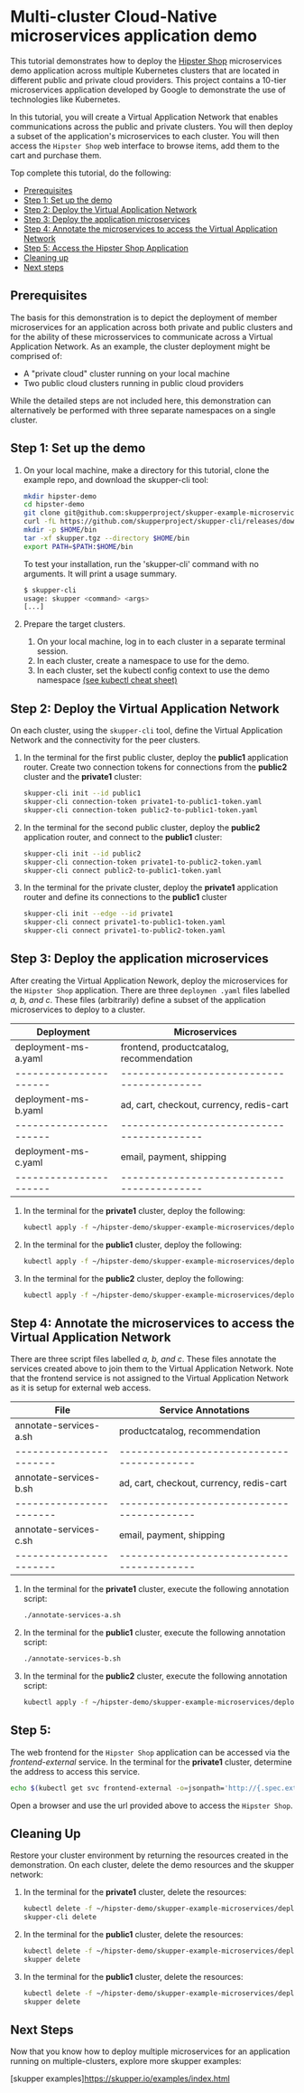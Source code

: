 # Multi-cluster Cloud-Native microservices application demo

This tutorial demonstrates how to deploy the [Hipster Shop](https://github.com/GoogleCloudPlatform/microservices-demo/) microservices demo application across multiple Kubernetes clusters that are located in different public and private cloud providers. This project contains a 10-tier microservices application developed by Google to demonstrate the use of technologies like Kubernetes.

In this tutorial, you will create a Virtual Application Network that enables communications across the public and private clusters. You will then deploy a subset of the application's microservices to each cluster. You will then access the `Hipster Shop` web interface to browse items, add them to the cart and purchase them.

Top complete this tutorial, do the following:

* [Prerequisites](#prerequisites)
* [Step 1: Set up the demo](#step-1-set-up-the-demo)
* [Step 2: Deploy the Virtual Application Network](#step-2-deploy-the-virtual-application-network)
* [Step 3: Deploy the application microservices](#step-3-deploy-the-application-microservices)
* [Step 4: Annotate the microservices to access the Virtual Application Network](#step-4-annotate-the-microservices-to-access-the-virtual-application-network)
* [Step 5: Access the Hipster Shop Application](#step-5-access-the-hipster-shop-application)
* [Cleaning up](#cleaning-up)
* [Next steps](#next-steps)

## Prerequisites

The basis for this demonstration is to depict the deployment of member microservices for an application across both private and public clusters and for the ability of these microsservices to communicate across a Virtual Application Network. As an example, the cluster deployment might be comprised of:

* A "private cloud" cluster running on your local machine
* Two public cloud clusters running in public cloud providers

While the detailed steps are not included here, this demonstration can alternatively be performed with three separate namespaces on a single cluster.

## Step 1: Set up the demo

1. On your local machine, make a directory for this tutorial, clone the example repo, and download the skupper-cli tool:

   ```bash
   mkdir hipster-demo
   cd hipster-demo
   git clone git@github.com:skupperproject/skupper-example-microservices.git
   curl -fL https://github.com/skupperproject/skupper-cli/releases/download/untagged-c4967dd7e7f25e894c73/skupper-cli-v0.0.1-beta4-linux-64bit.tgz -o skupper.tgz
   mkdir -p $HOME/bin
   tar -xf skupper.tgz --directory $HOME/bin
   export PATH=$PATH:$HOME/bin
   ```

   To test your installation, run the 'skupper-cli' command with no arguments. It will print a usage summary.

   ```bash
   $ skupper-cli
   usage: skupper <command> <args>
   [...]
   ```

3. Prepare the target clusters.

   1. On your local machine, log in to each cluster in a separate terminal session.
   2. In each cluster, create a namespace to use for the demo.
   3. In each cluster, set the kubectl config context to use the demo namespace [(see kubectl cheat sheet)](https://kubernetes.io/docs/reference/kubectl/cheatsheet/)

## Step 2: Deploy the Virtual Application Network

On each cluster, using the `skupper-cli` tool, define the Virtual Application Network and the connectivity for the peer clusters.

1. In the terminal for the first public cluster, deploy the **public1** application router. Create two connection tokens for connections from the **public2** cluster and the **private1** cluster:

   ```bash
   skupper-cli init --id public1
   skupper-cli connection-token private1-to-public1-token.yaml
   skupper-cli connection-token public2-to-public1-token.yaml
   ```
2. In the terminal for the second public cluster, deploy the **public2** application router, and connect to the **public1** cluster:

   ```bash
   skupper-cli init --id public2
   skupper-cli connection-token private1-to-public2-token.yaml
   skupper-cli connect public2-to-public1-token.yaml
   ```

3. In the terminal for the private cluster, deploy the **private1** application router and define its connections to the **public1** cluster

   ```bash
   skupper-cli init --edge --id private1
   skupper-cli connect private1-to-public1-token.yaml
   skupper-cli connect private1-to-public2-token.yaml
   ```

## Step 3: Deploy the application microservices

After creating the Virtual Application Nework, deploy the microservices for the `Hipster Shop` application. There are three `deploymen .yaml` files
labelled *a, b, and c*. These files (arbitrarily) define a subset of the application microservices to deploy to a cluster.

| Deployment            | Microservices
| ----------------------|------------------------------------------|
| deployment-ms-a.yaml  | frontend, productcatalog, recommendation |
| ----------------------|------------------------------------------|
| deployment-ms-b.yaml  | ad, cart, checkout, currency, redis-cart |
| ----------------------|------------------------------------------|
| deployment-ms-c.yaml  | email, payment, shipping                 |
| ----------------------|------------------------------------------|

1. In the terminal for the **private1** cluster, deploy the following:

   ```bash
   kubectl apply -f ~/hipster-demo/skupper-example-microservices/deployment-ms-a.yaml
   ```

2. In the terminal for the **public1** cluster, deploy the following:

   ```bash
   kubectl apply -f ~/hipster-demo/skupper-example-microservices/deployment-ms-b.yaml
   ```

3. In the terminal for the **public2** cluster, deploy the following:

   ```bash
   kubectl apply -f ~/hipster-demo/skupper-example-microservices/deployment-ms-c.yaml
   ```

## Step 4: Annotate the microservices to access the Virtual Application Network

There are three script files labelled *a, b, and c*. These files annotate the services created above to join them to the Virtual Application Network. Note that the frontend service is not assigned to the Virtual Application Network as it is setup for external web access.


| File                   | Service Annotations
| -----------------------|------------------------------------------|
| annotate-services-a.sh | productcatalog, recommendation           |
| -----------------------|------------------------------------------|
| annotate-services-b.sh | ad, cart, checkout, currency, redis-cart |
| -----------------------|------------------------------------------|
| annotate-services-c.sh | email, payment, shipping                 |
| -----------------------|------------------------------------------|

1. In the terminal for the **private1** cluster, execute the following annotation script:

   ```bash
   ./annotate-services-a.sh
   ```

2. In the terminal for the **public1** cluster, execute the following annotation script:

   ```bash
   ./annotate-services-b.sh
   ```

3. In the terminal for the **public2** cluster, execute the following annotation script:

   ```bash
   kubectl apply -f ~/hipster-demo/skupper-example-microservices/deployment-ms-c.yaml
   ```

## Step 5:

The web frontend for the `Hipster Shop` application can be accessed via the *frontend-external* service. In the
terminal for the **private1** cluster, determine the address to access this service.

   ```bash
   echo $(kubectl get svc frontend-external -o=jsonpath='http://{.spec.externalIPs[0]}:{.spec.ports[0].port}')
   ```

Open a browser and use the url provided above to access the `Hipster Shop`.

## Cleaning Up

Restore your cluster environment by returning the resources created in the demonstration. On each cluster, delete the demo resources and the skupper network:

1. In the terminal for the **private1** cluster, delete the resources:

   ```bash
   kubectl delete -f ~/hipster-demo/skupper-example-microservices/deployment-ms-a.yaml
   skupper-cli delete
   ```

2. In the terminal for the **public1** cluster, delete the resources:

   ```bash
   kubectl delete -f ~/hipster-demo/skupper-example-microservices/deployment-ms-b.yaml
   skupper delete
   ```

3. In the terminal for the **public1** cluster, delete the resources:

   ```bash
   kubectl delete -f ~/hipster-demo/skupper-example-microservices/deployment-ms-b.yaml
   skupper delete
   ```

## Next Steps

Now that you know how to deploy multiple microservices for an application running on multiple-clusters, explore more skupper examples:

[skupper examples]https://skupper.io/examples/index.html
